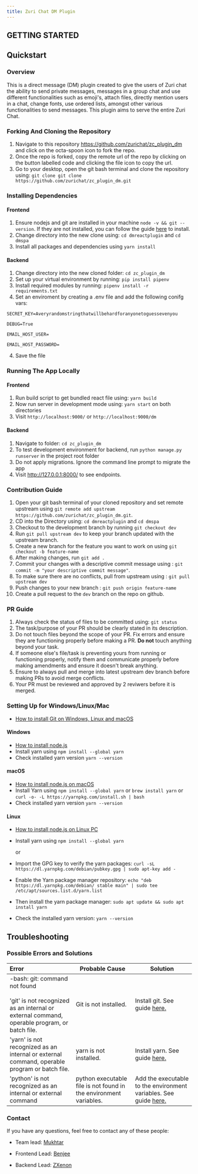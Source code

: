 ```yaml
---
title: Zuri Chat DM Plugin
---
```


## GETTING STARTED

## Quickstart

### Overview

This is a direct message (DM) plugin created to give the users of Zuri chat the ability to send private messages, messages in a group chat and use different functionalities such as emoji's, attach files, directly mention users in a chat, change fonts, use ordered lists, amongst other various functionalities to send messages. This plugin aims to serve the entire Zuri Chat.
    

### Forking And Cloning the Repository

1. Navigate to this repository https://github.com/zurichat/zc_plugin_dm and click on the octa-spoon icon to fork the repo.
2. Once the repo is forked, copy the remote url of the repo by clicking on the button labelled code and clicking the file icon to copy the url.
3. Go to your desktop, open the git bash terminal and clone the repository using: `git clone git clone https://github.com/zurichat/zc_plugin_dm.git`


### Installing Dependencies

#### Frontend
1. Ensure nodejs and git are installed in your machine `node -v && git --version`. If they are not installed, you can follow the guide [here](#setting-up-for-windowslinuxmac) to install.
2. Change directory into the new clone using: `cd dmreactplugin` and `cd dmspa`
3. Install all packages and dependencies using `yarn install`

#### Backend
1. Change directory into the new cloned folder: `cd zc_plugin_dm`
2. Set up your virtual environment by running: `pip install pipenv`
3. Install required modules by running: `pipenv install -r requirements.txt`
4. Set an enviroment by creating a .env file and add the following conifg vars:
 
  `SECRET_KEY=Averyrandomstringthatwillbehardforanyonetoguessevenyou`

  `DEBUG=True`
  
  `EMAIL_HOST_USER=`
  
  `EMAIL_HOST_PASSWORD=`
  
4. Save the file

### Running The App Locally

#### Frontend
1. Run build script to get bundled react file using: `yarn build`
2. Now run server in development mode using:  `yarn start` on both directories
3. Visit `http://localhost:9000/` or `http://localhost:9000/dm`

#### Backend
1. Navigate to folder: `cd zc_plugin_dm `
2. To test development environment for backend, run `python manage.py runserver` in the project root folder
3. Do not apply migrations. Ignore the command line prompt to migrate the app
4. Visit http://127.0.0.1:8000/ to see endpoints.

### Contribution Guide

1. Open your git bash terminal of your cloned repository and set remote upstream using `git remote add upstream https://github.com/zurichat/zc_plugin_dm.git`.
2. CD into the Directory using: `cd dmreactplugin` and `cd dmspa`
2. Checkout to the development branch by running `git checkout dev`
3. Run `git pull upstream dev` to keep your branch updated with the upstream branch.
4. Create a new branch for the feature you want to work on using `git checkout -b feature-name`
5. After making changes, run `git add .`
6. Commit your changes with a descriptive commit message using : `git commit -m "your descriptive commit message"`.
7. To make sure there are no conflicts, pull from upstream using : `git pull upstream dev`
8. Push changes to your new branch : `git push origin feature-name`
9. Create a pull request to the `dev` branch on the repo on github.

### PR Guide

1. Always check the status of files to be committed using: `git status`
1. The task/purpose of your PR should be clearly stated in its description.
2. Do not touch files beyond the scope of your PR. Fix errors and ensure they are functioning properly before making a PR. **Do not** touch anything beyond your task.
3. If someone else's file/task is preventing yours from running or functioning properly, notify them and communicate properly before making amendments and ensure it doesn't break anything.
4. Ensure to always pull and merge into latest upstream dev branch before making PRs to avoid merge conflicts.
5. Your PR must be reviewed and approved by 2 reviwers before it is merged.

### Setting Up for Windows/Linux/Mac

- [How to install Git on Windows, Linux and macOS](https://www.digitalocean.com/community/tutorials/how-to-contribute-to-open-source-getting-started-with-git)

#### Windows

- [How to install node.js](https://phoenixnap.com/kb/install-node-js-npm-on-windows)
- Install yarn using `npm install --global yarn`
- Check installed yarn version `yarn --version`

#### macOS

- [How to install node.js on macOS](https://www.webucator.com/article/how-to-install-nodejs-on-a-mac/)
- Install Yarn using `npm install --global yarn` or `brew install yarn` or `curl -o- -L https://yarnpkg.com/install.sh | bash`
- Check installed yarn version `yarn --version`

#### Linux

- [How to install node.js on Linux PC](https://linuxconfig.org/how-to-install-node-js-on-linux)
- Install yarn using `npm install --global yarn`

  or

- Import the GPG key to verify the yarn packages: `curl -sL https://dl.yarnpkg.com/debian/pubkey.gpg | sudo apt-key add -`

- Enable the Yarn package manager repository: `echo "deb https://dl.yarnpkg.com/debian/ stable main" | sudo tee /etc/apt/sources.list.d/yarn.list`

- Then install the yarn package manager: `sudo apt update && sudo apt install yarn`

- Check the installed yarn version: `yarn --version`

## Troubleshooting

### Possible Errors and Solutions

| Error                                                                                                                              | Probable Cause         | Solution                                                         |
| :--------------------------------------------------------------------------------------------------------------------------------- | ---------------------- | ---------------------------------------------------------------- |
| -bash: git: command not found<br></br>'git' is not recognized as an internal or external command, operable program, or batch file. | Git is not installed.  | Install git. See guide [here.](#setting-up-for-windowslinuxmac)  |
| 'yarn' is not recognized as an internal or external command, operable program or batch file.                                       | yarn is not installed. | Install yarn. See guide [here.](#setting-up-for-windowslinuxmac) |
| 'python' is not recognized as an internal or external command                           | python executable file is not found in the environment variables. | Add the executable to the environment variables. See guide [here.](https://www.educative.io/edpresso/err-python-is-not-recognized-as-an-internal-or-external-command) |

### Contact

If you have any questions, feel free to contact any of these people:

- Team lead:
  [Mukhtar](https://github.com/mukhtarB)

- Frontend Lead:
  [Benjee](https://github.com/benjamin-bala)

- Backend Lead:
  [ZXenon](https://github.com/zxenonx)
